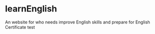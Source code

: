 # learnEnglish
An website for who needs improve English skills and prepare for English Certificate test
